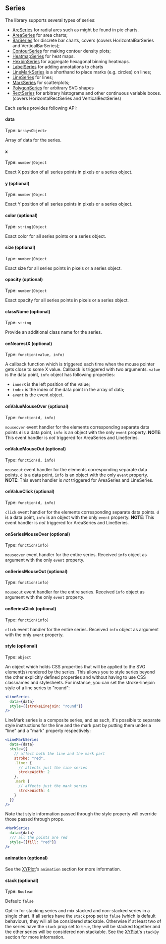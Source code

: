 ## Series

The library supports several types of series:

* [ArcSeries](arc-series.md) for radial arcs such as might be found in pie charts.
* [AreaSeries](area-series.md) for area charts;
* [BarSeries](bar-series.md) for discrete bar charts, covers (covers HorizontalBarSeries and VerticalBarSeries);
* [ContourSeries](contour-series.md) for making contour density plots;
* [HeatmapSeries](heatmap-series.md) for heat maps.
* [HexbinSeries](hexbin-series.md) for aggregate hexagonal binning heatmaps.
* [LabelSeries](label-series.md) for adding annotations to charts
* [LineMarkSeries](line-mark-series.md) is a shorthand to place marks (e.g. circles) on lines;
* [LineSeries](line-series.md) for lines;
* [MarkSeries](mark-series.md) for scatterplots;
* [PolygonSeries](polygon-series.md) for arbitrary SVG shapes
* [RectSeries](rect-series.md) for arbitrary histograms and other continuous variable boxes. (covers HorizontalRectSeries and VerticalRectSeries)

Each series provides following API:

#### data

Type: `Array<Object>`

Array of data for the series.

#### x

Type: `number|Object`

Exact X position of all series points in pixels or a series object.

#### y (optional)

Type: `number|Object`

Exact Y position of all series points in pixels or a series object.

#### color (optional)

Type: `string|Object`

Exact color for all series points or a series object.

#### size (optional)

Type: `number|Object`

Exact size for all series points in pixels or a series object.

#### opacity (optional)

Type: `number|Object`

Exact opacity for all series points in pixels or a series object.

#### className (optional)

Type: `string`

Provide an additional class name for the series.

#### onNearestX (optional)

Type: `function(value, info)`

A callback function which is triggered each time when the mouse pointer gets close to some X value.
Callback is triggered with two arguments. `value` is the data point, `info` object has following properties:
- `innerX` is the left position of the value;
- `index` is the index of the data point in the array of data;
- `event` is the event object.

#### onValueMouseOver (optional)

Type: `function(d, info)`

`mouseover` event handler for the elements corresponding separate data points `d` is a data point, `info` is an object with the only `event` property.
**NOTE**: This event handler is *not* triggered for AreaSeries and LineSeries.

#### onValueMouseOut (optional)

Type: `function(d, info)`

`mouseout` event handler for the elements corresponding separate data points. `d` is a data point, `info` is an object with the only `event` property.
**NOTE**: This event handler is *not* triggered for AreaSeries and LineSeries.

#### onValueClick (optional)

Type: `function(d, info)`

`click` event handler for the elements corresponding separate data points. `d` is a data point, `info` is an object with the only `event` property.
**NOTE**: This event handler is *not* triggered for AreaSeries and LineSeries.

#### onSeriesMouseOver (optional)

Type: `function(info)`

`mouseover` event handler for the entire series. Received `info` object as argument with the only `event` property.

#### onSeriesMouseOut (optional)

Type: `function(info)`

`mouseout` event handler for the entire series. Received `info` object as argument with the only `event` property.

#### onSeriesClick (optional)

Type: `function(info)`

`click` event handler for the entire series. Received `info` object as argument with the only `event` property.

#### style (optional)

Type: `object`

An object which holds CSS properties that will be applied to the SVG element(s) rendered by the series. This allows you to style series beyond the other explicitly defined properties and without having to use CSS classnames and stylesheets. For instance, you can set the stroke-linejoin style of a line series to "round":
```jsx
<LineSeries
  data={data}
  style={{strokeLinejoin: "round"}}
/>
```
LineMark series is a composite series, and as such, it's possible to separate style instructions for the line and the mark part by putting them under a "line" and a "mark" property respectively:

```jsx
<LineMarkSeries
  data={data}
  style={{
  	// affect both the line and the mark part
  	stroke: "red",
  	.line: {
  	  // affects just the line series
  	  strokeWidth: 2
  	},
  	.mark {
  	  // affects just the mark series
  	  strokeWidth: 4
  	}
  }}
/>
```

Note that style information passed through the style property will override those passed through props.
```jsx
<MarkSeries
  data={data}
  /// all the points are red
  style={{fill: "red"}}
/>
```

#### animation (optional)
See the [XYPlot](xy-plot.md)'s `animation` section for more information.

#### stack (optional)

Type: `Boolean`

Default: `false`

Opt-in for stacking series and mix stacked and non-stacked series in a single chart. If all series have the `stack` prop set to `false` (which is default behaviour), they will all be considered stackable. Otherwise if at least two of the series have the `stack` prop set to `true`, they will be stacked together and the other series will be considered non stackable.
See the [XYPlot](xy-plot.md)'s `stackBy` section for more information.
